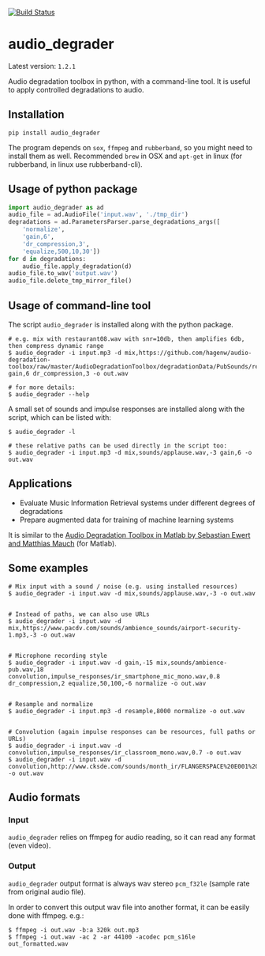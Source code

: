 [![Build Status](https://travis-ci.org/EliosMolina/audio_degrader.svg?branch=master)](https://travis-ci.org/EliosMolina/audio_degrader)
# audio_degrader

Latest version: `1.2.1`

Audio degradation toolbox in python, with a command-line tool. It is useful to apply controlled degradations to audio.


## Installation

`pip install audio_degrader`

The program depends on `sox`, `ffmpeg` and `rubberband`, so you might need to install them as well. Recommended `brew` in OSX and `apt-get` in linux (for rubberband, in linux use rubberband-cli).


## Usage of python package
```Python
import audio_degrader as ad
audio_file = ad.AudioFile('input.wav', './tmp_dir')
degradations = ad.ParametersParser.parse_degradations_args([
    'normalize',
    'gain,6',
    'dr_compression,3',
    'equalize,500,10,30'])
for d in degradations:
    audio_file.apply_degradation(d)
audio_file.to_wav('output.wav')
audio_file.delete_tmp_mirror_file()
```

## Usage of command-line tool

The script `audio_degrader` is installed along with the python package.

```
# e.g. mix with restaurant08.wav with snr=10db, then amplifies 6db, then compress dynamic range
$ audio_degrader -i input.mp3 -d mix,https://github.com/hagenw/audio-degradation-toolbox/raw/master/AudioDegradationToolbox/degradationData/PubSounds/restaurant08.wav,10 gain,6 dr_compression,3 -o out.wav

# for more details:
$ audio_degrader --help
```

A small set of sounds and impulse responses are installed along with the script, which can be listed with:
```
$ audio_degrader -l

# these relative paths can be used directly in the script too:
$ audio_degrader -i input.mp3 -d mix,sounds/applause.wav,-3 gain,6 -o out.wav
```


## Applications
* Evaluate Music Information Retrieval systems under different degrees of degradations
* Prepare augmented data for training of machine learning systems

It is similar to the [Audio Degradation Toolbox in Matlab by Sebastian Ewert and Matthias Mauch][1] (for Matlab).


## Some examples

```
# Mix input with a sound / noise (e.g. using installed resources)
$ audio_degrader -i input.wav -d mix,sounds/applause.wav,-3 -o out.wav


# Instead of paths, we can also use URLs
$ audio_degrader -i input.wav -d mix,https://www.pacdv.com/sounds/ambience_sounds/airport-security-1.mp3,-3 -o out.wav


# Microphone recording style
$ audio_degrader -i input.wav -d gain,-15 mix,sounds/ambience-pub.wav,18 convolution,impulse_responses/ir_smartphone_mic_mono.wav,0.8 dr_compression,2 equalize,50,100,-6 normalize -o out.wav


# Resample and normalize
$ audio_degrader -i input.mp3 -d resample,8000 normalize -o out.wav


# Convolution (again impulse responses can be resources, full paths or URLs)
$ audio_degrader -i input.wav -d convolution,impulse_responses/ir_classroom_mono.wav,0.7 -o out.wav
$ audio_degrader -i input.wav -d convolution,http://www.cksde.com/sounds/month_ir/FLANGERSPACE%20E001%20M2S.wav,0.7 -o out.wav
```

## Audio formats

### Input
`audio_degrader` relies on ffmpeg for audio reading, so it can read any format (even video).

### Output
`audio_degrader` output format is always wav stereo `pcm_f32le` (sample rate from original audio file).

In order to convert this output wav file into another format, it can be easily done with ffmpeg. e.g.:
```
$ ffmpeg -i out.wav -b:a 320k out.mp3
$ ffmpeg -i out.wav -ac 2 -ar 44100 -acodec pcm_s16le out_formatted.wav
```


[1]: https://code.soundsoftware.ac.uk/projects/audio-degradation-toolbox
